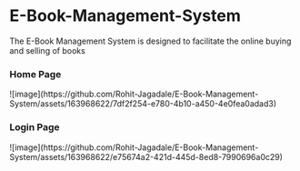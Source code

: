 # E-Book-Management-System
The E-Book Management System is designed to facilitate the online buying and selling of books

<h3>Home Page</h3>
![image](https://github.com/Rohit-Jagadale/E-Book-Management-System/assets/163968622/7df2f254-e780-4b10-a450-4e0fea0adad3)

<h3>Login Page</h3>
![image](https://github.com/Rohit-Jagadale/E-Book-Management-System/assets/163968622/e75674a2-421d-445d-8ed8-7990696a0c29)
